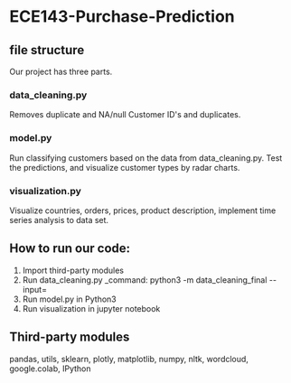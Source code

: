 # ECE143-Purchase-Prediction

## file structure

Our project has three parts.  
### data_cleaning.py  
Removes duplicate and NA/null Customer ID's and duplicates.  
### model.py  
Run classifying customers based on the data from data_cleaning.py. Test the predictions, and visualize customer types by radar charts.
### visualization.py  
Visualize countries, orders, prices, product description, implement time series analysis to data set.

## How to run our code:
1. Import third-party modules
2. Run data_cleaning.py _command: python3 -m data_cleaning_final --input=<filename>
3. Run model.py in Python3
4. Run visualization in jupyter notebook

## Third-party modules

pandas, utils, sklearn, plotly, matplotlib, numpy, nltk, wordcloud, google.colab, IPython
